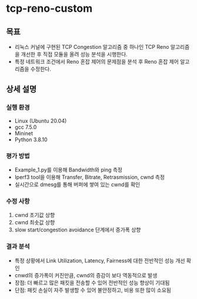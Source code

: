 # tcp-reno-custom

## 목표
- 리눅스 커널에 구현된 TCP Congestion 알고리즘 중 하나인 TCP Reno 알고리즘을 개선한 후 직접 모듈을 올려 성능 분석을 시행한다.
- 특정 네트워크 조건에서 Reno 혼잡 제어의 문제점을 분석 후 Reno 혼잡 제어 알고리즘을 수정한다.

## 상세 설명
### 실행 환경
- Linux (Ubuntu 20.04)
- gcc 7.5.0
- Mininet
- Python 3.8.10

### 평가 방법
- Example_1.py를 이용해 Bandwidth와 ping 측정
- Iperf3 tool을 이용해 Transfer, Bitrate, Retrasmission, cwnd 측정
- 실시간으로 dmesg를 통해 버퍼에 쌓여 있는 cwnd를 확인

### 수정 사항
1. cwnd 초기값 상향
2. cwnd 최솟값 상향
3. slow start/congestion avoidance 단계에서 증가폭 상향

### 결과 분석
- 특정 상황에서 Link Utilization, Latency, Fairness에 대한 전반적인 성능 개선 확인
- cnwd의 증가폭이 커진만큼, cwnd의 증감이 보다 역동적으로 발생
- 장점: 더 빠르고 많은 패킷을 전송할 수 있어 전반적인 성능 향상이 기대됨
- 단점: 패킷 손실이 자주 발생할 수 있어 불안정하고, 비용 또한 많이 소요됨